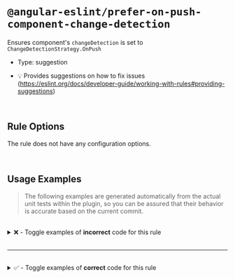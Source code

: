<!--

  DO NOT EDIT.

  This markdown file was autogenerated using a mixture of the following files as the source of truth for its data:
  - ../../src/rules/prefer-on-push-component-change-detection.ts
  - ../../tests/rules/prefer-on-push-component-change-detection/cases.ts

  In order to update this file, it is therefore those files which need to be updated, as well as potentially the generator script:
  - ../../../../tools/scripts/generate-rule-docs.ts

-->

<br>

# `@angular-eslint/prefer-on-push-component-change-detection`

Ensures component's `changeDetection` is set to `ChangeDetectionStrategy.OnPush`

- Type: suggestion

- 💡 Provides suggestions on how to fix issues (https://eslint.org/docs/developer-guide/working-with-rules#providing-suggestions)

<br>

## Rule Options

The rule does not have any configuration options.

<br>

## Usage Examples

> The following examples are generated automatically from the actual unit tests within the plugin, so you can be assured that their behavior is accurate based on the current commit.

<br>

<details>
<summary>❌ - Toggle examples of <strong>incorrect</strong> code for this rule</summary>

<br>

#### Default Config

```json
{
  "rules": {
    "@angular-eslint/prefer-on-push-component-change-detection": [
      "error"
    ]
  }
}
```

<br>

#### ❌ Invalid Code

```ts
@Component()
~~~~~~~~~~~~
class Test {}
```

<br>

---

<br>

#### Default Config

```json
{
  "rules": {
    "@angular-eslint/prefer-on-push-component-change-detection": [
      "error"
    ]
  }
}
```

<br>

#### ❌ Invalid Code

```ts
import type { ChangeDetectionStrategy } from '@angular/core';

@Component({})
~~~~~~~~~~~~~~
class Test {}
```

<br>

---

<br>

#### Default Config

```json
{
  "rules": {
    "@angular-eslint/prefer-on-push-component-change-detection": [
      "error"
    ]
  }
}
```

<br>

#### ❌ Invalid Code

```ts
import { Component } from '@angular/core';
const changeDetection = 'template';
@Component({ [changeDetection]: '' })
~~~~~~~~~~~~~~~~~~~~~~~~~~~~~~~~~~~~~
class Test {}
```

<br>

---

<br>

#### Default Config

```json
{
  "rules": {
    "@angular-eslint/prefer-on-push-component-change-detection": [
      "error"
    ]
  }
}
```

<br>

#### ❌ Invalid Code

```ts
@Component({ changeDetection: undefined })
                              ~~~~~~~~~
class Test {}
```

<br>

---

<br>

#### Default Config

```json
{
  "rules": {
    "@angular-eslint/prefer-on-push-component-change-detection": [
      "error"
    ]
  }
}
```

<br>

#### ❌ Invalid Code

```ts
import * as ng from '@angular/core';
@Component({ 'changeDetection': ChangeDetectionStrategy.Default })
                                                        ~~~~~~~
class Test {}
```

<br>

---

<br>

#### Default Config

```json
{
  "rules": {
    "@angular-eslint/prefer-on-push-component-change-detection": [
      "error"
    ]
  }
}
```

<br>

#### ❌ Invalid Code

```ts
import type { OnInit } from '@angular/core';
@Component({ ['changeDetection']: ChangeDetectionStrategy.Default })
                                                          ~~~~~~~
class Test {}
```

<br>

---

<br>

#### Default Config

```json
{
  "rules": {
    "@angular-eslint/prefer-on-push-component-change-detection": [
      "error"
    ]
  }
}
```

<br>

#### ❌ Invalid Code

```ts
import ng from '@angular/core';
@Component({ [`changeDetection`]: ChangeDetectionStrategy.Default })
                                                          ~~~~~~~
class Test {}
```

</details>

<br>

---

<br>

<details>
<summary>✅ - Toggle examples of <strong>correct</strong> code for this rule</summary>

<br>

#### Default Config

```json
{
  "rules": {
    "@angular-eslint/prefer-on-push-component-change-detection": [
      "error"
    ]
  }
}
```

<br>

#### ✅ Valid Code

```ts
class Test {}
```

<br>

---

<br>

#### Default Config

```json
{
  "rules": {
    "@angular-eslint/prefer-on-push-component-change-detection": [
      "error"
    ]
  }
}
```

<br>

#### ✅ Valid Code

```ts
const options = {};
@Component(options)
class Test {}
```

<br>

---

<br>

#### Default Config

```json
{
  "rules": {
    "@angular-eslint/prefer-on-push-component-change-detection": [
      "error"
    ]
  }
}
```

<br>

#### ✅ Valid Code

```ts
@Component({
  changeDetection: ChangeDetectionStrategy.OnPush,
})
class Test {}
```

<br>

---

<br>

#### Default Config

```json
{
  "rules": {
    "@angular-eslint/prefer-on-push-component-change-detection": [
      "error"
    ]
  }
}
```

<br>

#### ✅ Valid Code

```ts
@Component({
  'changeDetection': changeDetection,
})
class Test {}
```

<br>

---

<br>

#### Default Config

```json
{
  "rules": {
    "@angular-eslint/prefer-on-push-component-change-detection": [
      "error"
    ]
  }
}
```

<br>

#### ✅ Valid Code

```ts
const changeDetection = ChangeDetectionStrategy.Default;
@Component({
  changeDetection,
})
class Test {}
```

<br>

---

<br>

#### Default Config

```json
{
  "rules": {
    "@angular-eslint/prefer-on-push-component-change-detection": [
      "error"
    ]
  }
}
```

<br>

#### ✅ Valid Code

```ts
function changeDetection() {
  return ChangeDetectionStrategy.OnPush;
}

@Component({
  ['changeDetection']: changeDetection(),
})
class Test {}
```

<br>

---

<br>

#### Default Config

```json
{
  "rules": {
    "@angular-eslint/prefer-on-push-component-change-detection": [
      "error"
    ]
  }
}
```

<br>

#### ✅ Valid Code

```ts
@Component({
  [`changeDetection`]: ChangeDetectionStrategy.OnPush,
})
class Test {}
```

<br>

---

<br>

#### Default Config

```json
{
  "rules": {
    "@angular-eslint/prefer-on-push-component-change-detection": [
      "error"
    ]
  }
}
```

<br>

#### ✅ Valid Code

```ts
@NgModule({
  bootstrap: [Foo]
})
class Test {}
```

</details>

<br>
